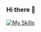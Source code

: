 ### Hi there 👋

<!--
**anbeicat/anbeicat** is a ✨ _special_ ✨ repository because its `README.md` (this file) appears on your GitHub profile.

Here are some ideas to get you started:

- 🔭 I’m currently working on ...
- 🌱 I’m currently learning ...
- 👯 I’m looking to collaborate on ...
- 🤔 I’m looking for help with ...
- 💬 Ask me about ...
- 📫 How to reach me: ...
- 😄 Pronouns: ...
- ⚡ Fun fact: ...
-->
<!-- ![](https://github-readme-stats.vercel.app/api?username=anbeicat&theme=dark) -->
[![My Skills](https://skillicons.dev/icons?i=js,html,css,vite,vue,react,ts,electron,nginx)](https://skillicons.dev)
<!-- [![My Skills](https://skillicons.dev/icons?i=js,html,css,vite,vue,react,ts,electron,nginx,ps&perline=5)](https://skillicons.dev) -->
